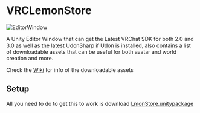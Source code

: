 # VRCLemonStore
![EditorWindow](https://user-images.githubusercontent.com/31841579/133731448-7b60fc63-1548-45de-901a-cc4607011f26.JPG)

A Unity Editor Window that can get the Latest VRChat SDK for both 2.0 and 3.0 as well as the latest UdonSharp if Udon is installed, also contains a list of downloadable assets that can be useful for both avatar and world creation and more.

Check the [Wiki](https://github.com/LmonUnluck/VRCLemonStore/wiki) for info of the downloadable assets

## Setup

All you need to do to get this to work is download [LmonStore.unitypackage](github.com/LmonUnluck/VRCLemonStore/releases/latest)
